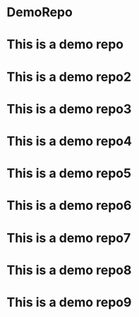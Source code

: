 # DemoRepo
# This is a demo repo
# This is a demo repo2
# This is a demo repo3
# This is a demo repo4
# This is a demo repo5
# This is a demo repo6
# This is a demo repo7
# This is a demo repo8
# This is a demo repo9
